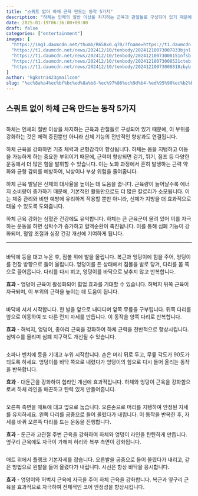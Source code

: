 ```yaml
---
title: "스쿼트 없이 하체 근육 만드는 동작 5가지"
description: "하체는 인체의 절반 이상을 차지하는 근육과 관절들로 구성되어 있기 때문에, 이 부위를 강화하는 것은 체력 증진뿐만 아니라 신체 기능의 전반적인 향상과도 연결됩니다."
date: 2025-01-19T06:36:00+09:00
draft: false
categories: ["entertainment"]
images: [
  "https://img1.daumcdn.net/thumb/R658x0.q70/?fname=https://t1.daumcdn.net/news/202412/10/tenbody/20241210073007596czoe.jpg"
  "https://t1.daumcdn.net/news/202412/10/tenbody/20241210073007833bjnl.gif"
  "https://t1.daumcdn.net/news/202412/10/tenbody/20241210073008151nfsb.gif"
  "https://t1.daumcdn.net/news/202412/10/tenbody/20241210073008521cteb.gif"
  "https://t1.daumcdn.net/news/202412/10/tenbody/20241210073008818zbyb.gif"
]
author: "kgkstn1423gmailcom"
slug: "%ec%8a%a4%ec%bf%bc%ed%8a%b8-%ec%97%86%ec%9d%b4-%ed%95%98%ec%b2%b4-%ea%b7%bc%ec%9c%a1-%eb%a7%8c%eb%93%9c%eb%8a%94-%eb%8f%99%ec%9e%91-5%ea%b0%80%ec%a7%80"
---
```


<h2 >스쿼트 없이 하체 근육 만드는 동작 5가지</h2> <figure ><img src="https://img1.daumcdn.net/thumb/R658x0.q70/?fname=https://t1.daumcdn.net/news/202412/10/tenbody/20241210073007596czoe.jpg" alt=""/></figure> <p>하체는 인체의 절반 이상을 차지하는 근육과 관절들로 구성되어 있기 때문에, 이 부위를 강화하는 것은 체력 증진뿐만 아니라 신체 기능의 전반적인 향상과도 연결됩니다.</p> <p>하체 근육을 강화하면 기초 체력과 균형감각이 향상됩니다. 하체는 몸을 지탱하고 이동을 가능하게 하는 중요한 부위이기 때문에, 근력이 향상되면 걷기, 뛰기, 점프 등 다양한 운동에서 더 많은 힘을 발휘할 수 있습니다. 이는 노화 과정에서 흔히 발생하는 근력 약화와 균형 감퇴를 예방하여, 낙상이나 부상 위험을 줄여줍니다.</p> <p>하체 근육 발달은 신체의 대사율을 높이는 데 도움을 줍니다. 근육량이 늘어날수록 에너지 소비량이 증가하기 때문에, 기본적인 활동만으로도 더 많은 칼로리가 소모됩니다. 이는 체중 관리와 비만 예방에 유리하게 작용할 뿐만 아니라, 신체가 지방을 더 효과적으로 태울 수 있도록 도와줍니다.</p> <p>하체 근육 강화는 심혈관 건강에도 유익합니다. 하체는 큰 근육군이 몰려 있어 이를 자극하는 운동을 하면 심박수가 증가하고 혈액순환이 촉진됩니다. 이를 통해 심폐 기능이 강화되며, 혈압 조절과 심장 건강 개선에 기여하게 됩니다.</p> <hr /> <figure ><img src="https://t1.daumcdn.net/news/202412/10/tenbody/20241210073007833bjnl.gif" alt=""/></figure> <p>바닥에 등을 대고 누운 후, 짐볼 위에 발을 올립니다. 복근과 엉덩이에 힘을 주어, 엉덩이를 천장 방향으로 들어 올립니다. 엉덩이를 든 상태에서 짐볼을 발로 당겨, 다리를 몸 쪽으로 끌어옵니다. 다리를 다시 펴고, 엉덩이를 바닥으로 낮추지 않고 반복합니다.</p> <p><strong>효과</strong> - 엉덩이 근육이 활성화되어 힙업 효과를 기대할 수 있습니다. 허벅지 뒤쪽 근육이 자극되며, 이 부위의 근력을 높이는 데 도움이 됩니다.</p> <figure ><img src="https://t1.daumcdn.net/news/202412/10/tenbody/20241210073008151nfsb.gif" alt=""/></figure> <p>바닥에 서서 시작합니다. 한 발을 앞으로 내디디며 앞쪽 무릎을 구부립니다. 뒤쪽 다리를 앞으로 이동하여 또 다른 런지 자세를 만듭니다. 이 동작을 양쪽 다리로 반복합니다.</p> <p><strong>효과</strong> - 허벅지, 엉덩이, 종아리 근육을 강화하여 하체 근력을 전반적으로 향상시킵니다. 심박수를 올리며 심폐 지구력도 개선될 수 있습니다.</p> <figure ><img src="https://t1.daumcdn.net/news/202412/10/tenbody/20241210073008521cteb.gif" alt=""/></figure> <p>소파나 벤치에 등을 기대고 누워 시작합니다. 손은 머리 뒤로 두고, 무릎 각도가 90도가 되도록 하세요. 엉덩이를 바닥 쪽으로 내렸다가 엉덩이의 힘으로 다시 들어 올리는 동작을 반복합니다.</p> <p><strong>효과</strong> - 대둔근을 강화하여 힙라인 개선에 효과적입니다. 하체와 엉덩이 근육을 강화함으로써 하체 라인을 매끈하고 탄력 있게 만들어줍니다.</p> <figure ><img src="https://t1.daumcdn.net/news/202412/10/tenbody/20241210073008818zbyb.gif" alt=""/></figure> <p>오른쪽 측면을 매트에 대고 옆으로 눕습니다. 오른손으로 머리를 지탱하여 안정된 자세를 유지하세요. 왼쪽 다리를 공중으로 들어 올렸다가 내립니다. 이 동작을 반복한 후, 자세를 바꿔 오른쪽 다리를 드는 운동을 진행합니다.</p> <p><strong>효과</strong> - 둔근과 고관절 주변 근육을 강화하여 하체와 엉덩이 라인을 탄탄하게 만듭니다. 옆구리 근육에도 자극이 가해져 허리와 복부 측면이 강화됩니다.</p> <figure ><img src="https://t1.daumcdn.net/news/202412/10/tenbody/20241210073009248gsat.gif" alt=""/></figure> <p>매트 위에서 플랭크 기본자세를 잡습니다. 오른발을 공중으로 들어 올렸다가 내리고, 같은 방법으로 왼발을 들어 올렸다가 내립니다. 시선은 항상 바닥을 응시합니다.</p> <p><strong>효과</strong> - 엉덩이와 허벅지 근육에 자극을 주어 하체 근육을 강화합니다. 복근과 옆구리 근육을 효과적으로 자극하여 전체적인 코어 안정성을 향상시킵니다.</p>